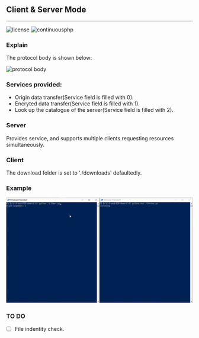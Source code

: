 ## Client & Server Mode
-------------
![license](https://img.shields.io/github/license/mashape/apistatus.svg) ![continuousphp](https://img.shields.io/continuousphp/git-hub/doctrine/dbal/master.svg)

### Explain
The protocol body is shown below:

![protocol body](https://github.com/Leo-xh/C-S-and-P2P-demo/blob/master/imgs/Message.PNG)


### Services provided:
+ Origin data transfer(Service field is filled with 0).
+ Encryted data transfer(Service field is filled with 1).
+ Look up the catalogue of the server(Service field is filled with 2).

### Server
Provides service, and supports multiple clients requesting resources simultaneously.

### Client
The download folder is set to './downloads' defaultedly.

### Example
![Example](https://github.com/Leo-xh/C-S-and-P2P-demo/blob/master/imgs/example.gif)

### TO DO

-[ ] File indentity check.
